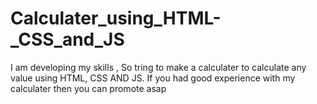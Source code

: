 # Calculater_using_HTML-_CSS_and_JS
I am developing my skills , So tring to make a calculater to calculate any value using HTML, CSS AND  JS. If you had good experience with my calculater then you can promote asap
